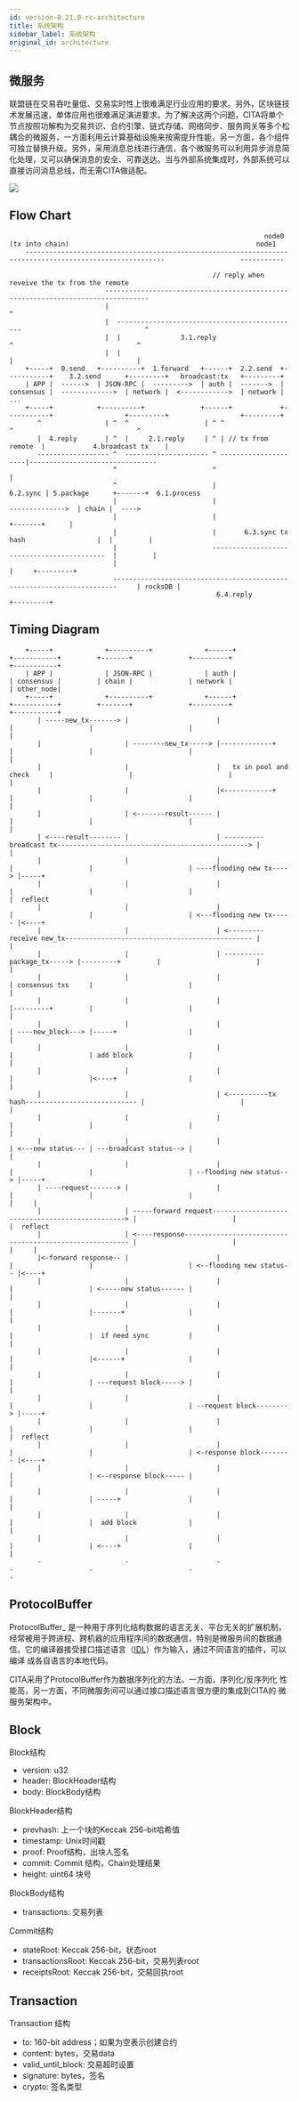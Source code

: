 ```yaml
---
id: version-0.21.0-rc-architecture
title: 系统架构
sidebar_label: 系统架构
original_id: architecture
---
```

## 微服务

联盟链在交易吞吐量低、交易实时性上很难满足行业应用的要求。另外，区块链技术发展迅速，单体应用也很难满足演进要求。为了解决这两个问题，CITA将单个节点按照功解构为交易共识、合约引擎、链式存储、网络同步、服务网关等多个松耦合的微服务，一方面利用云计算基础设施来按需提升性能，另一方面，各个组件可独立替换升级。另外，采用消息总线进行通信，各个微服务可以利用异步消息简化处理，又可以确保消息的安全、可靠送达。当与外部系统集成时，外部系统可以直接访问消息总线，而无需CITA做适配。

![](https://raw.githubusercontent.com/cryptape/cita-whitepaper/master/en/cita-parallel.png)

## Flow Chart

                                                                    node0 (tx into chain)                                               node1                                
        ---------------------------------------------------------------------------------------------------------                   -----------              
    
                                                       // reply when reveive the tx from the remote                                
                            ---------------------------------------------------------------------------------                                   
                            |                                                                               ^
                            |  ----------------------------------------------                               ^                                    
                            |  |               3.1.reply                    ^                               ^                                    
                            |  |                                            |                               |                                    
        +-----+  0.send   +----------+  1.forward   +------+  2.2.send  +-----------+    3.2.send      +---------+   broadcast:tx   +---------+               
        | APP |  ------>  | JSON-RPC |  --------->  | auth |  ------->  | consensus |  ------------->  | network |  <------------>  | network | ...
        +-----+           +----------+              +------+            +-----------+                  +---------+                  +---------+               
           ^                | ^  ^                   | ^ ^                    ^                               ^                                    
           |  4.reply       | ^  |     2.1.reply     | ^ | // tx from remote  |            4.broadcast tx    |                                    
           ------------------ ^  --------------------- ^ ---------------------|--------------------------------                                   
                              ^                        ^                      |                                                                      
                              ^                        |             6.2.sync | 5.package      +-------+  6.1.process                                        
                              |                        |                      -------------->  | chain |  ---->                                            
                              |                        |                                       +-------+      |                                    
                              |                        |       6.3.sync tx hash                  |  |         |                                        
                              |                        -------------------------------------------  |         |                                        
                              |                                                                     |     +---------+                                 
                              -----------------------------------------------------------------------     | rocksDB |                                 
                                                        6.4.reply                                         +---------+                                 
    

## Timing Diagram

        +-----+             +----------+             +------+                   +-----------+         +-------+              +---------+               +-----------+
        | APP |             | JSON-RPC |             | auth |                   | consensus |         | chain |              | network |               | other_node|
        +-----+             +----------+             +------+                   +-----------+         +-------+              +---------+               +-----------+
           | -----new_tx-------> |                      |                            |                   |                        |                          |              
           |                     | --------new_tx-----> |-------------+              |                   |                        |                          |              
           |                     |                      |   tx in pool and check     |                   |                        |                          |              
           |                     |                      |<------------+              |                   |                        |                          |              
           |                     | <-------result------ |                            |                   |                        |                          |              
           | <----result-------- |                      | ----------broadcast tx------------------------------------------------> |                          |              
           |                     |                      |                            |                   |                        | ----flooding new tx----> |-----+              
           |                     |                      |                            |                   |                        |                          |  reflect     
           |                     |                      |                            |                   |                        | <---flooding new tx----- |<----+         
           |                     |                      | <---------receive new_tx----------------------------------------------- |                          |              
           |                     |                      | ----------package_tx-----> |---------+         |                        |                          |              
           |                     |                      |                            | consensus txs     |                        |                          |              
           |                     |                      |                            |---------+         |                        |                          |              
           |                     |                      |                            | ----new_block---> |-----+                  |                          |              
           |                     |                      |                            |                   | add block              |                          |              
           |                     |                      |                            |                   |<----+                  |                          |              
           |                     |                      | <----------tx hash---------------------------- |                        |                          |              
           |                     |                      |                            |                   |                        |                          |              
           |                     |                      |                            | <---new status--- | ---broadcast status--> |                          |              
           |                     |                      |                            |                   |                        | --flooding new status--> |-----+              
           | ----request-------> |                      |                            |                   |                        |                          |     | 
           |                     | -----forward request------------------------------------------------> |                        |                          |  reflect
           |                     | <----response-------------------------------------------------------- |                        |                          |     |         
           |<-forward response-- |                      |                            |                   |                        | <--flooding new status-- |<----+         
           |                     |                      |                            |                   | <-----new status------ |                          |              
           |                     |                      |                            |                   |-------+                |                          |              
           |                     |                      |                            |                   |  if need sync          |                          |              
           |                     |                      |                            |                   |<------+                |                          |              
           |                     |                      |                            |                   | ---request block-----> |                          |              
           |                     |                      |                            |                   |                        | --request block--------> |-----+              
           |                     |                      |                            |                   |                        |                          |  reflect            
           |                     |                      |                            |                   |                        | <-response block-------- |<----+              
           |                     |                      |                            |                   | <--response block----- |                          |              
           |                     |                      |                            |                   | -----+                 |                          |              
           |                     |                      |                            |                   |  add block             |                          |              
           |                     |                      |                            |                   | <----+                 |                          |              
           -                     -                      -                            -                   -                        -                          -              
    

## ProtocolBuffer

ProtocolBuffer_ 是一种用于序列化结构数据的语言无关、平台无关的扩展机制， 经常被用于跨进程、跨机器的应用程序间的数据通信，特别是微服务间的数据通 信。它的编译器接受接口描述语言（[IDL](https://en.wikipedia.org/wiki/Interface_description_language)）作为输入，通过不同语言的插件，可以编译 成各自语言的本地代码。

CITA采用了ProtocolBuffer作为数据序列化的方法。一方面，序列化/反序列化 性能高，另一方面，不同微服务间可以通过接口描述语言很方便的集成到CITA的 微服务架构中。

## Block

Block结构

* version: u32
* header: BlockHeader结构
* body: BlockBody结构

BlockHeader结构

* prevhash: 上一个块的Keccak 256-bit哈希值
* timestamp: Unix时间戳
* proof: Proof结构，出块人签名
* commit: Commit 结构，Chain处理结果
* height: uint64 块号

BlockBody结构

* transactions: 交易列表

Commit结构

* stateRoot: Keccak 256-bit，状态root
* transactionsRoot: Keccak 256-bit，交易列表root
* receiptsRoot: Keccak 256-bit，交易回执root

## Transaction

Transaction 结构

* to: 160-bit address；如果为空表示创建合约
* content: bytes，交易data
* valid_until_block: 交易超时设置
* signature: bytes，签名
* crypto: 签名类型